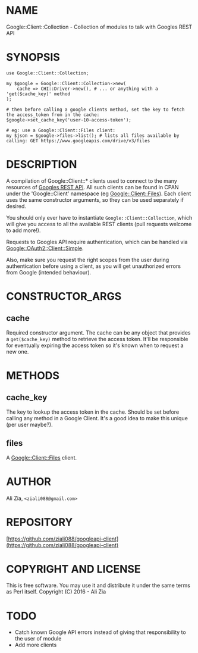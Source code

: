 # NAME

Google::Client::Collection - Collection of modules to talk with Googles REST API

# SYNOPSIS

    use Google::Client::Collection;

    my $google = Google::Client::Collection->new(
        cache => CHI::Driver->new(), # ... or anything with a 'get($cache_key)' method
    );

    # then before calling a google clients method, set the key to fetch the access_token from in the cache:
    $google->set_cache_key('user-10-access-token');

    # eg: use a Google::Client::Files client:
    my $json = $google->files->list(); # lists all files available by calling: GET https://www.googleapis.com/drive/v3/files

# DESCRIPTION

A compilation of Google::Client::\* clients used to connect to the many resources of [Googles REST API](https://developers.google.com/google-apps/products).
All such clients can be found in CPAN under the 'Google::Client' namespace (eg [Google::Client::Files](https://metacpan.org/pod/Google::Client::Files)).
Each client uses the same constructor arguments, so they can be used separately if desired.

You should only ever have to instantiate `Google::Client::Collection`, which will give you access to all the available REST clients (pull requests welcome to add more!).

Requests to Googles API require authentication, which can be handled via [Google::OAuth2::Client::Simple](https://metacpan.org/pod/Google::OAuth2::Client::Simple).

Also, make sure you request the right scopes from the user during authentication before using a client, as you will get unauthorized errors from Google (intended behaviour).

# CONSTRUCTOR\_ARGS

## cache

Required constructor argument. The cache can be any object
that provides a `get($cache_key)` method to retrieve
the access token. It'll be responsible for eventually
expiring the access token so it's known when to
request a new one.

# METHODS

## cache\_key

The key to lookup the access token in the cache. Should be set
before calling any method in a Google Client. It's a good
idea to make this unique (per user maybe?).

## files

A [Google::Client::Files](https://metacpan.org/pod/Google::Client::Files) client.

# AUTHOR

Ali Zia, `<ziali088@gmail.com>`

# REPOSITORY

[https://github.com/ziali088/googleapi-client](https://github.com/ziali088/googleapi-client)

# COPYRIGHT AND LICENSE

This is free software. You may use it and distribute it under the same terms as Perl itself.
Copyright (C) 2016 - Ali Zia

# TODO

- Catch known Google API errors instead of giving that responsibility to the user of module
- Add more clients
